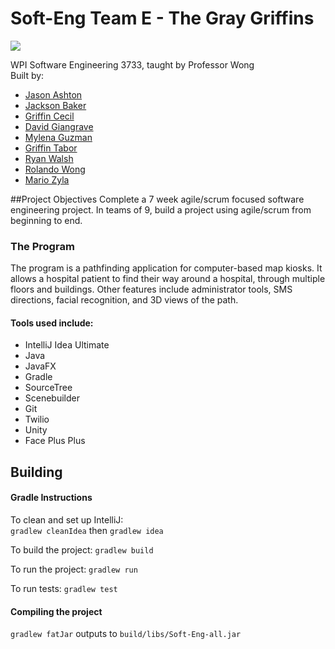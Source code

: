 # Soft-Eng Team E - The Gray Griffins

![](https://travis-ci.org/gftabor/Soft-Eng.svg?branch=master)

WPI Software Engineering 3733, taught by Professor Wong  
Built by:
 - [Jason Ashton](https://github.com/jasonashton)
 - [Jackson Baker](https://github.com/jcbakerWPI)
 - [Griffin Cecil](https://github.com/gdcecil)
 - [David Giangrave](https://github.com/dgiangrave)
 - [Mylena Guzman](https://github.com/picklesole)
 - [Griffin Tabor](https://github.com/gftabor)
 - [Ryan Walsh](https://github.com/r-walsh-wpi)
 - [Rolando Wong](https://github.com/ARWongQ)
 - [Mario Zyla](https://github.com/mazyla)
 
##Project Objectives
Complete a 7 week agile/scrum focused software engineering project. 
In teams of 9, build a project using agile/scrum from beginning to end.

### The Program
The program is a pathfinding application for computer-based map kiosks. 
It allows a hospital patient to find their way around a hospital, through multiple floors
and buildings. Other features include administrator tools, SMS directions, facial recognition,
and 3D views of the path.

#### Tools used include:
 - IntelliJ Idea Ultimate
 - Java
 - JavaFX
 - Gradle
 - SourceTree
 - Scenebuilder
 - Git
 - Twilio
 - Unity
 - Face Plus Plus
 
 
## Building
#### Gradle Instructions
To clean and set up IntelliJ:  
`gradlew cleanIdea` then `gradlew idea`

To build the project:
`gradlew build`

To run the project:
`gradlew run`

To run tests:
`gradlew test`

#### Compiling the project
`gradlew fatJar` 
outputs to `build/libs/Soft-Eng-all.jar`
